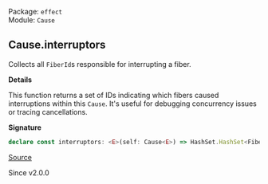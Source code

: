 Package: `effect`<br />
Module: `Cause`<br />

## Cause.interruptors

Collects all `FiberId`s responsible for interrupting a fiber.

**Details**

This function returns a set of IDs indicating which fibers caused
interruptions within this `Cause`. It's useful for debugging concurrency
issues or tracing cancellations.

**Signature**

```ts
declare const interruptors: <E>(self: Cause<E>) => HashSet.HashSet<FiberId.FiberId>
```

[Source](https://github.com/Effect-TS/effect/tree/main/packages/effect/src/Cause.ts#L846)

Since v2.0.0